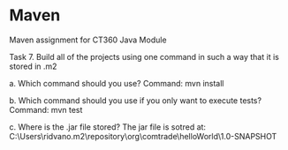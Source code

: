 # Maven
Maven assignment for CT360 Java Module

Task 7.
Build all of the projects using one command in such a way that it is stored in .m2

a. Which command should you use?
   Command:    mvn install

b. Which command should you use if you only want to execute tests?
   Command:    mvn test
   
c. Where is the .jar file stored?
   The jar file is sotred at: C:\Users\ridvano\.m2\repository\org\comtrade\helloWorld\1.0-SNAPSHOT
